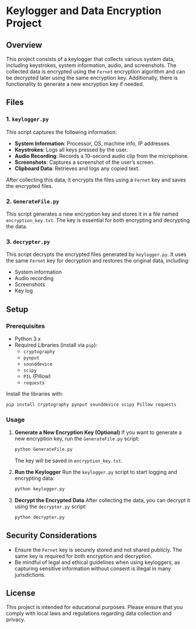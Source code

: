 
# Keylogger and Data Encryption Project

## Overview

This project consists of a keylogger that collects various system data, including keystrokes, system information, audio, and screenshots. The collected data is encrypted using the `Fernet` encryption algorithm and can be decrypted later using the same encryption key. Additionally, there is functionality to generate a new encryption key if needed.

## Files

### 1. `keylogger.py`
This script captures the following information:
- **System Information**: Processor, OS, machine info, IP addresses.
- **Keystrokes**: Logs all keys pressed by the user.
- **Audio Recording**: Records a 10-second audio clip from the microphone.
- **Screenshots**: Captures a screenshot of the user’s screen.
- **Clipboard Data**: Retrieves and logs any copied text.

After collecting this data, it encrypts the files using a `Fernet` key and saves the encrypted files.

### 2. `GenerateFile.py`
This script generates a new encryption key and stores it in a file named `encryption_key.txt`. The key is essential for both encrypting and decrypting the data.

### 3. `decrypter.py`
This script decrypts the encrypted files generated by `keylogger.py`. It uses the same `Fernet` key for decryption and restores the original data, including:
- System information
- Audio recording
- Screenshots
- Key log

## Setup

### Prerequisites
- Python 3.x
- Required Libraries (install via `pip`):
  - `cryptography`
  - `pynput`
  - `sounddevice`
  - `scipy`
  - `PIL` (Pillow)
  - `requests`

Install the libraries with:
```bash
pip install cryptography pynput sounddevice scipy Pillow requests
```

### Usage

1. **Generate a New Encryption Key (Optional)**
   If you want to generate a new encryption key, run the `GenerateFile.py` script:
   ```bash
   python GenerateFile.py
   ```
   The key will be saved in `encryption_key.txt`.

2. **Run the Keylogger**
   Run the `keylogger.py` script to start logging and encrypting data:
   ```bash
   python keylogger.py
   ```

3. **Decrypt the Encrypted Data**
   After collecting the data, you can decrypt it using the `decrypter.py` script:
   ```bash
   python decrypter.py
   ```

## Security Considerations

- Ensure the `Fernet` key is securely stored and not shared publicly. The same key is required for both encryption and decryption.
- Be mindful of legal and ethical guidelines when using keyloggers, as capturing sensitive information without consent is illegal in many jurisdictions.

## License

This project is intended for educational purposes. Please ensure that you comply with local laws and regulations regarding data collection and privacy.
